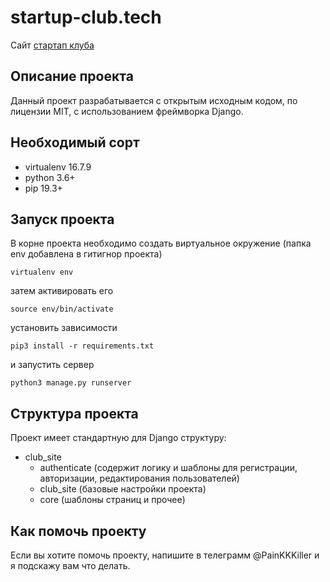 # startup-club.tech
Сайт [стартап клуба](http://startup-club.tech) 

## Описание проекта
Данный проект разрабатывается с открытым исходным кодом, по лицензии MIT, с использованием фреймворка Django.

## Необходимый сорт

* virtualenv 16.7.9
* python 3.6+
* pip 19.3+

## Запуск проекта

В корне проекта необходимо создать виртуальное окружение (папка env добавлена в гитигнор проекта)

```virtualenv env```

затем активировать его

```source env/bin/activate```

установить зависимости

```pip3 install -r requirements.txt```

и запустить сервер

```python3 manage.py runserver```


## Структура проекта

Проект имеет стандартную для Django структуру:

- club_site
    - authenticate (содержит логику и шаблоны для регистрации, авторизации, редактирования пользователей)
    - club_site (базовые настройки проекта)
    - core (шаблоны страниц и прочее)


## Как помочь проекту

Если вы хотите помочь проекту, напишите в телеграмм @PainKKKiller и я подскажу вам что делать.


